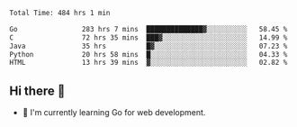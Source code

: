 <!--START_SECTION:waka-->

```txt
Total Time: 484 hrs 1 min

Go                283 hrs 7 mins  ██████████████▓░░░░░░░░░░   58.45 %
C                 72 hrs 35 mins  ███▓░░░░░░░░░░░░░░░░░░░░░   14.99 %
Java              35 hrs          █▓░░░░░░░░░░░░░░░░░░░░░░░   07.23 %
Python            20 hrs 58 mins  █░░░░░░░░░░░░░░░░░░░░░░░░   04.33 %
HTML              13 hrs 39 mins  ▓░░░░░░░░░░░░░░░░░░░░░░░░   02.82 %
```

<!--END_SECTION:waka-->

## Hi there 👋
- 🌱 I'm currently learning Go for web development.

<!--
**prorok210/prorok210** is a ✨ _special_ ✨ repository because its `README.md` (this file) appears on your GitHub profile.

Here are some ideas to get you started:

- 🔭 I’m currently working on ...
- 🌱 I’m currently learning ...
- 👯 I’m looking to collaborate on ...
- 🤔 I’m looking for help with ...
- 💬 Ask me about ...
- 📫 How to reach me: ...
- 😄 Pronouns: ...
- ⚡ Fun fact: ...
-->
